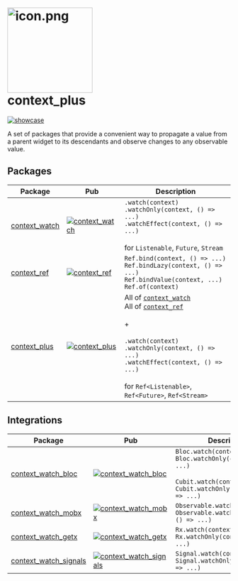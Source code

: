 # [<img src="https://github.com/s0nerik/context_plus/raw/main/example/web/icons/Icon-192.png" alt="icon.png" width="192"/>](https://context-plus.sonerik.dev) <br/> context_plus

[![showcase](https://github.com/s0nerik/context_plus/raw/main/doc/context_plus_anim.webp)](https://context-plus.sonerik.dev)

A set of packages that provide a convenient way to propagate a value from a parent widget to its descendants and observe changes to any observable value.

## Packages

| Package                                                                                    | Pub                                                                                                    | Description                                                                                                                                                                                                                                                                                                                                                                            |
|--------------------------------------------------------------------------------------------|--------------------------------------------------------------------------------------------------------|----------------------------------------------------------------------------------------------------------------------------------------------------------------------------------------------------------------------------------------------------------------------------------------------------------------------------------------------------------------------------------------|
| [context_watch](https://github.com/s0nerik/context_plus/tree/main/packages/context_watch)  | [![context_watch](https://img.shields.io/pub/v/context_watch)](https://pub.dev/packages/context_watch) | `.watch(context)`<br/>`.watchOnly(context, () => ...)`<br/>`.watchEffect(context, () => ...)`<br/><br/>for `Listenable`, `Future`, `Stream`                                                                                                                                                                                                                                            |
| [context_ref](https://github.com/s0nerik/context_plus/tree/main/packages/context_ref)      | [![context_ref](https://img.shields.io/pub/v/context_ref)](https://pub.dev/packages/context_ref)       | `Ref.bind(context, () => ...)`<br/>`Ref.bindLazy(context, () => ...)`<br/>`Ref.bindValue(context, ...)`<br/>`Ref.of(context)`                                                                                                                                                                                                                                                          |
| [context_plus](https://github.com/s0nerik/context_plus/tree/main/packages/context_plus)    | [![context_plus](https://img.shields.io/pub/v/context_plus)](https://pub.dev/packages/context_plus)    | All of [`context_watch`](https://github.com/s0nerik/context_plus/tree/main/packages/context_watch)<br/>All of [`context_ref`](https://github.com/s0nerik/context_plus/tree/main/packages/context_ref)<br/><br/> + <br/><br/>`.watch(context)`<br/>`.watchOnly(context, () => ...)`<br/>`.watchEffect(context, () => ...)`<br/><br/>for `Ref<Listenable>`, `Ref<Future>`, `Ref<Stream>` |

## Integrations

| Package                                                                                                   | Pub                                                                                                                            | Description                                                                                                                              |
|-----------------------------------------------------------------------------------------------------------|--------------------------------------------------------------------------------------------------------------------------------|------------------------------------------------------------------------------------------------------------------------------------------|
| [context_watch_bloc](https://github.com/s0nerik/context_plus/tree/main/packages/context_watch_bloc)       | [![context_watch_bloc](https://img.shields.io/pub/v/context_watch_bloc)](https://pub.dev/packages/context_watch_bloc)          | `Bloc.watch(context)`<br/>`Bloc.watchOnly(context, () => ...)`<br/><br/>`Cubit.watch(context)`<br/>`Cubit.watchOnly(context, () => ...)` |
| [context_watch_mobx](https://github.com/s0nerik/context_plus/tree/main/packages/context_watch_mobx)       | [![context_watch_mobx](https://img.shields.io/pub/v/context_watch_mobx)](https://pub.dev/packages/context_watch_mobx)          | `Observable.watch(context)`<br/>`Observable.watchOnly(context, () => ...)`                                                               |
| [context_watch_getx](https://github.com/s0nerik/context_plus/tree/main/packages/context_watch_getx)       | [![context_watch_getx](https://img.shields.io/pub/v/context_watch_getx)](https://pub.dev/packages/context_watch_getx)          | `Rx.watch(context)`<br/>`Rx.watchOnly(context, () => ...)`                                                                               |
| [context_watch_signals](https://github.com/s0nerik/context_plus/tree/main/packages/context_watch_signals) | [![context_watch_signals](https://img.shields.io/pub/v/context_watch_signals)](https://pub.dev/packages/context_watch_signals) | `Signal.watch(context)`<br/>`Signal.watchOnly(context, () => ...)`                                                                       |
